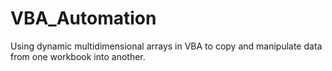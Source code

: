 # VBA_Automation
Using dynamic multidimensional arrays in VBA to copy and manipulate data from one workbook into another. 
